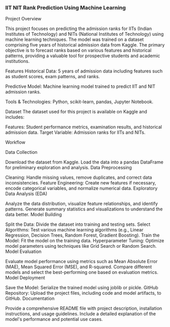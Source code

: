 ### IIT NIT Rank Prediction Using Machine Learning
Project Overview

This project focuses on predicting the admission ranks for IITs (Indian Institutes of Technology) and NITs (National Institutes of Technology) using machine learning techniques. The model was trained on a dataset comprising five years of historical admission data from Kaggle. 
The primary objective is to forecast ranks based on various features and historical patterns, providing a valuable tool for prospective students and academic institutions.

Features
Historical Data: 5 years of admission data including features such as student scores, exam patterns, and ranks.

Predictive Model: Machine learning model trained to predict IIT and NIT admission ranks.

Tools & Technologies: Python, scikit-learn, pandas, Jupyter Notebook.

Dataset
The dataset used for this project is available on Kaggle and includes:

Features: Student performance metrics, examination results, and historical admission data.
Target Variable: Admission ranks for IITs and NITs.

Workflow

Data Collection

Download the dataset from Kaggle.
Load the data into a pandas DataFrame for preliminary exploration and analysis.
Data Preprocessing

Cleaning: 
Handle missing values, remove duplicates, and correct data inconsistencies.
Feature Engineering:
Create new features if necessary, encode categorical variables, and normalize numerical data.
Exploratory Data Analysis (EDA)

Analyze the data distribution, visualize feature relationships, and identify patterns.
Generate summary statistics and visualizations to understand the data better.
Model Building

Split the Data:
Divide the dataset into training and testing sets.
Select Algorithms: 
Test various machine learning algorithms (e.g., Linear Regression, Decision Trees, Random Forest, Gradient Boosting).
Train the Model:
Fit the model on the training data.
Hyperparameter Tuning: Optimize model parameters using techniques like Grid Search or Random Search.
Model Evaluation

Evaluate model performance using metrics such as Mean Absolute Error (MAE), Mean Squared Error (MSE), and R-squared.
Compare different models and select the best-performing one based on evaluation metrics.
Model Deployment

Save the Model:
Serialize the trained model using joblib or pickle.
GitHub Repository:
Upload the project files, including code and model artifacts, to GitHub.
Documentation

Provide a comprehensive README file with project description, installation instructions, and usage guidelines.
Include a detailed explanation of the model's performance and potential use cases.
